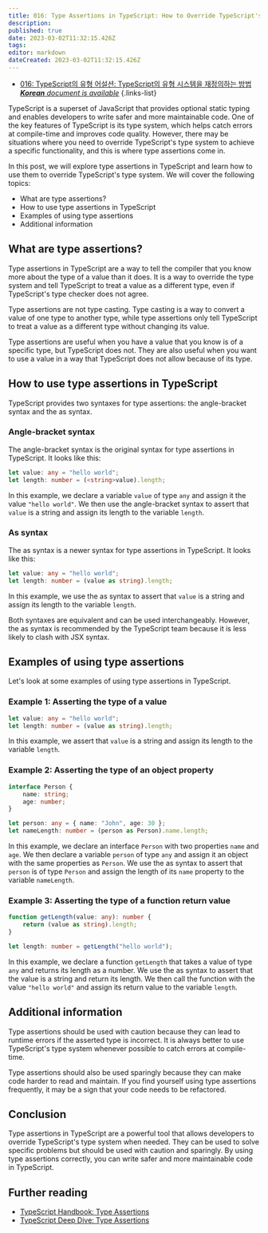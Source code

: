 ```yaml
---
title: 016: Type Assertions in TypeScript: How to Override TypeScript's Type System
description: 
published: true
date: 2023-03-02T11:32:15.426Z
tags: 
editor: markdown
dateCreated: 2023-03-02T11:32:15.426Z
---
```


- [016: TypeScript의 유형 어설션: TypeScript의 유형 시스템을 재정의하는 방법***Korean** document is available*](/ko/Knowledge-base/TypeScript/Learning/016-type-assertions-in-typescript-how-to-override-typescript-s-type-system)
{.links-list}


TypeScript is a superset of JavaScript that provides optional static typing and enables developers to write safer and more maintainable code. One of the key features of TypeScript is its type system, which helps catch errors at compile-time and improves code quality. However, there may be situations where you need to override TypeScript's type system to achieve a specific functionality, and this is where type assertions come in.

In this post, we will explore type assertions in TypeScript and learn how to use them to override TypeScript's type system. We will cover the following topics:

- What are type assertions?
- How to use type assertions in TypeScript
- Examples of using type assertions
- Additional information

## What are type assertions?

Type assertions in TypeScript are a way to tell the compiler that you know more about the type of a value than it does. It is a way to override the type system and tell TypeScript to treat a value as a different type, even if TypeScript's type checker does not agree.

Type assertions are not type casting. Type casting is a way to convert a value of one type to another type, while type assertions only tell TypeScript to treat a value as a different type without changing its value.

Type assertions are useful when you have a value that you know is of a specific type, but TypeScript does not. They are also useful when you want to use a value in a way that TypeScript does not allow because of its type.

## How to use type assertions in TypeScript

TypeScript provides two syntaxes for type assertions: the angle-bracket syntax and the as syntax.

### Angle-bracket syntax

The angle-bracket syntax is the original syntax for type assertions in TypeScript. It looks like this:

```typescript
let value: any = "hello world";
let length: number = (<string>value).length;
```

In this example, we declare a variable `value` of type `any` and assign it the value `"hello world"`. We then use the angle-bracket syntax to assert that `value` is a string and assign its length to the variable `length`.

### As syntax

The as syntax is a newer syntax for type assertions in TypeScript. It looks like this:

```typescript
let value: any = "hello world";
let length: number = (value as string).length;
```

In this example, we use the as syntax to assert that `value` is a string and assign its length to the variable `length`.

Both syntaxes are equivalent and can be used interchangeably. However, the as syntax is recommended by the TypeScript team because it is less likely to clash with JSX syntax.

## Examples of using type assertions

Let's look at some examples of using type assertions in TypeScript.

### Example 1: Asserting the type of a value

```typescript
let value: any = "hello world";
let length: number = (value as string).length;
```

In this example, we assert that `value` is a string and assign its length to the variable `length`.

### Example 2: Asserting the type of an object property

```typescript
interface Person {
    name: string;
    age: number;
}

let person: any = { name: "John", age: 30 };
let nameLength: number = (person as Person).name.length;
```

In this example, we declare an interface `Person` with two properties `name` and `age`. We then declare a variable `person` of type `any` and assign it an object with the same properties as `Person`. We use the as syntax to assert that `person` is of type `Person` and assign the length of its `name` property to the variable `nameLength`.

### Example 3: Asserting the type of a function return value

```typescript
function getLength(value: any): number {
    return (value as string).length;
}

let length: number = getLength("hello world");
```

In this example, we declare a function `getLength` that takes a value of type `any` and returns its length as a number. We use the as syntax to assert that the value is a string and return its length. We then call the function with the value `"hello world"` and assign its return value to the variable `length`.

## Additional information

Type assertions should be used with caution because they can lead to runtime errors if the asserted type is incorrect. It is always better to use TypeScript's type system whenever possible to catch errors at compile-time.

Type assertions should also be used sparingly because they can make code harder to read and maintain. If you find yourself using type assertions frequently, it may be a sign that your code needs to be refactored.

## Conclusion

Type assertions in TypeScript are a powerful tool that allows developers to override TypeScript's type system when needed. They can be used to solve specific problems but should be used with caution and sparingly. By using type assertions correctly, you can write safer and more maintainable code in TypeScript.

## Further reading

- [TypeScript Handbook: Type Assertions](https://www.typescriptlang.org/docs/handbook/basic-types.html#type-assertions)
- [TypeScript Deep Dive: Type Assertions](https://basarat.gitbook.io/typescript/type-system/typeassertion)